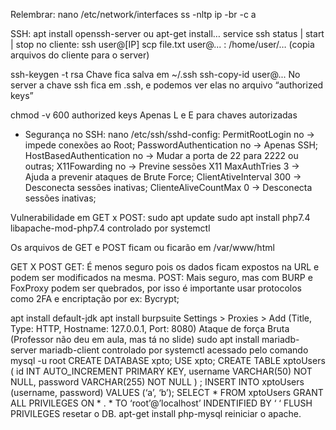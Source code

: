 Relembrar:
nano /etc/network/interfaces
ss -nltp
ip -br -c a

SSH:
apt install openssh-server ou apt-get install…
service ssh status | start | stop
no cliente: ssh user@[IP]
scp file.txt user@... : /home/user/…  (copia arquivos do cliente para o server)


ssh-keygen -t rsa
Chave fica salva em ~/.ssh
ssh-copy-id user@...
No server a chave ssh fica em .ssh, e podemos ver elas no arquivo “authorized keys”


chmod -v 600 authorized keys
Apenas L e E para chaves autorizadas


+ Segurança no SSH:
nano /etc/ssh/sshd-config:
PermitRootLogin no -> impede conexões ao Root;
PasswordAuthentication no -> Apenas SSH;
HostBasedAuthentication no ->
Mudar a porta de 22 para 2222 ou outras;
X11Fowarding no -> Previne sessões X11
MaxAuthTries 3 -> Ajuda a prevenir ataques de Brute Force;
ClientAtiveInterval 300 -> Desconecta sessões inativas;
ClienteAliveCountMax 0 -> Desconecta sessões inativas;

Vulnerabilidade em GET x POST:
sudo apt update
sudo apt install php7.4 libapache-mod-php7.4
controlado por systemctl


Os arquivos de GET e POST ficam ou ficarão em /var/www/html

GET X POST
GET: É menos seguro pois os dados ficam expostos na URL e podem ser modificados na mesma.
POST: Mais seguro, mas com BURP e FoxProxy podem ser quebrados, por isso é importante usar protocolos como 2FA e encriptação por ex: Bycrypt;


apt install default-jdk 
apt install burpsuite
Settings > Proxies > Add (Title, Type: HTTP, Hostname: 127.0.0.1, Port: 8080) 
Ataque de força Bruta (Professor não deu em aula, mas tá no slide)
sudo apt install mariadb-server mariadb-client
controlado por systemctl
acessado pelo comando mysql -u root
CREATE DATABASE xpto;
USE xpto;
CREATE TABLE xptoUsers (
	id INT AUTO_INCREMENT PRIMARY KEY,
	username VARCHAR(50) NOT NULL,
	password VARCHAR(255) NOT NULL
) ;
INSERT INTO xptoUsers (username, password) VALUES (‘a’, ‘b’);
SELECT * FROM xptoUsers
GRANT ALL PRIVILEGES ON * . * TO ‘root’@’localhost’ INDENTIFIED BY ‘ ‘
FLUSH PRIVILEGES
resetar o DB.
apt-get install php-mysql
reiniciar o apache.
